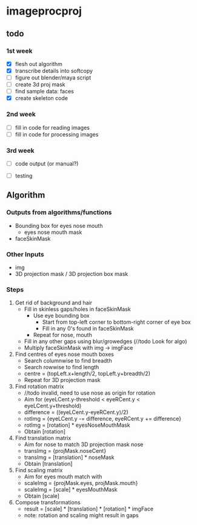 # imageprocproj

## todo

### 1st week
- [x] flesh out algorithm
- [x] transcribe details into softcopy
- [ ] figure out blender/maya script
- [ ] create 3d proj mask
- [ ] find sample data: faces
- [x] create skeleton code

### 2nd week
- [ ] fill in code for reading images
- [ ] fill in code for processing images

### 3rd week
- [ ] code output (or manual?)
- [ ] testing


## Algorithm

### Outputs from algorithms/functions
- Bounding box for eyes nose mouth
    + eyes nose mouth mask
- faceSkinMask

### Other Inputs
- img
- 3D projection mask / 3D projection box mask

### Steps
1. Get rid of background and hair
    - Fill in skinless gaps/holes in faceSkinMask
        + Use eye bounding box
            * Start from top-left corner to bottom-right corner of eye box
            * Fill in any 0's found in faceSkinMask
        + Repeat for nose, mouth
    - Fill in any other gaps using blur/growedges (//todo Look for algo)
    - Multiply faceSkinMask with img -> imgFace
2. Find centres of eyes nose mouth boxes
    - Search columnwise to find breadth
    - Search rowwise to find length
    - centre = (topLeft.x+length/2, topLeft.y+breadth/2)
    - Repeat for 3D projection mask
3. Find rotation matrix
    - //todo invalid, need to use nose as origin for rotation
    - Aim for (eyeLCent.y-threshold < eyeRCent.y < eyeLCent.y+threshold)
    - difference = ((eyeLCent.y-eyeRCent.y)/2)
    - rotImg = {eyeLCent.y -= difference, eyeRCent.y += difference}
    - rotImg = [rotation] * eyesNoseMouthMask
    - Obtain [rotation]
4. Find translation matrix
    - Aim for nose to match 3D projection mask nose
    - transImg = {projMask.noseCent}
    - transImg = [translation] * noseMask
    - Obtain [translation]
5. Find scaling matrix
    - Aim for eyes mouth match with 
    - scaleImg = {projMask.eyes, projMask.mouth}
    - scaleImg = [scale] * eyesMouthMask
    - Obtain [scale]
6. Compose transformations
    - result = [scale] * [translation] * [rotation] * imgFace
    - note: rotation and scaling might result in gaps
